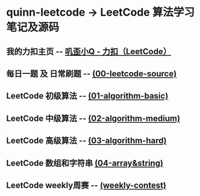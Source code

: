 # quinn-leetcode -> LeetCode 算法学习笔记及源码

## 我的力扣主页 -- [叽歪小Q - 力扣（LeetCode）](https://leetcode-cn.com/u/quinn1214/)

## 每日一题 及 日常刷题 -- [(00-leetcode-source)](https://github.com/GYQ-LQ/quinn-leetcode/tree/master/00-leetcode-source)

## LeetCode 初级算法 -- [(01-algorithm-basic)](https://github.com/GYQ-LQ/quinn-leetcode/tree/master/01-algorithm-basic)

## LeetCode 中级算法 -- [(02-algorithm-medium)](https://github.com/GYQ-LQ/quinn-leetcode/tree/master/01-algorithm-medium)

## LeetCode 高级算法 -- [(03-algorithm-hard)](https://github.com/GYQ-LQ/quinn-leetcode/tree/master/01-algorithm-hard)

## LeetCode 数组和字符串 [(04-array&string)](https://github.com/GYQ-LQ/quinn-leetcode/tree/master/04-array%26string)

## LeetCode weekly周赛 -- [(weekly-contest)](https://github.com/GYQ-LQ/quinn-leetcode/tree/master/weekly-contest)

